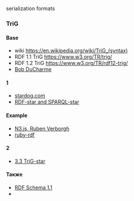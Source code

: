 serialization formats
### TriG
#### Base
- wiki https://en.wikipedia.org/wiki/TriG_(syntax) 
- RDF 1.1 TriG	https://www.w3.org/TR/trig/
- RDF 1.2 TriG	https://www.w3.org/TR/rdf12-trig/
- [Bob DuCharme](https://www.bobdc.com/blog/trig/)

#### 1
- [stardog.com](https://docs.stardog.com/tutorials/rdf-graph-data-model)
- [RDF-star and SPARQL-star](https://w3c.github.io/rdf-star/cg-spec/2021-12-17.html)

#### Example
- [N3.js, Ruben Verborgh](https://github.com/rdfjs/N3.js)
- [ruby-rdf](https://github.com/ruby-rdf/rdf-trig/blob/develop/examples/example-1.trig)

#### 2
- [3.3 TriG-star](https://paulallen.ca/graphs-and-trig-star/)

#### Также
- [RDF Schema 1.1](https://www.w3.org/TR/rdf-schema/)
- 
